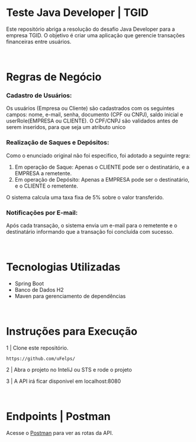 # Teste Java Developer | TGID

Este repositório abriga a resolução do desafio Java Developer para a empresa TGID. O objetivo é criar uma aplicação que gerencie transações financeiras entre usuários.

&nbsp;

# Regras de Negócio

### Cadastro de Usuários:

Os usuários (Empresa ou Cliente) são cadastrados com os seguintes campos: nome, e-mail, senha, documento (CPF ou CNPJ), saldo inicial e userRole(EMPRESA ou CLIENTE).
O CPF/CNPJ são validados antes de serem inseridos, para que seja um atributo unico

### Realização de Saques e Depósitos:

Como o enunciado original não foi especifico, foi adotado a seguinte regra:

1. Em operação de Saque: Apenas o CLIENTE pode ser o destinatário, e a EMPRESA a remetente.
2. Em operação de Depósito: Apenas a EMPRESA pode ser o destinatário, e o CLIENTE o remetente.

O sistema calcula uma taxa fixa de 5% sobre o valor transferido.

### Notificações por E-mail:

Após cada transação, o sistema envia um e-mail para o remetente e o destinatário informando que a transação foi concluída com sucesso.

&nbsp;

# Tecnologias Utilizadas

- Spring Boot
- Banco de Dados H2
- Maven para gerenciamento de dependências

&nbsp;

# Instruções para Execução

1 | Clone este repositório.

```
https://github.com/uFelps/
```

2 | Abra o projeto no InteliJ ou STS e rode o projeto

3 | A API irá ficar disponivel em localhost:8080

&nbsp;

# Endpoints | Postman

Acesse o [Postman](https://www.postman.com/red-comet-846596/workspace/tgid/collection/23677590-8f24456e-09b4-4d76-958d-15bd3522dd6c?action=share&creator=23677590) para ver as rotas da API.
